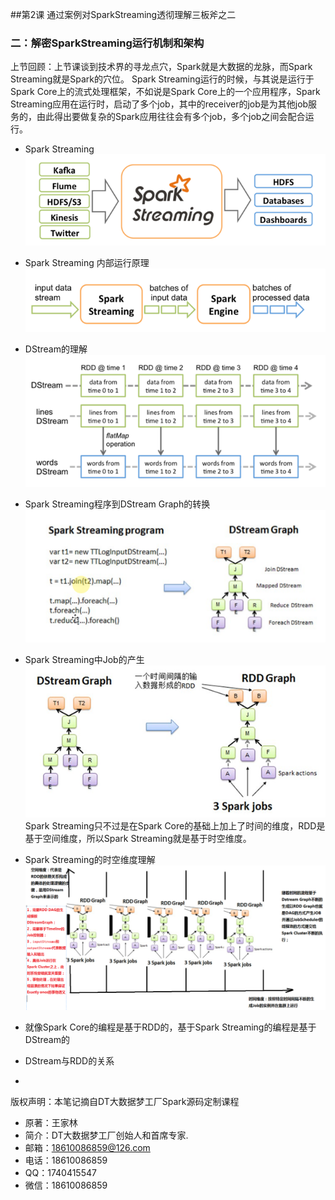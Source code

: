 ##第2课 通过案例对SparkStreaming透彻理解三板斧之二
### 二：解密SparkStreaming运行机制和架构
上节回顾：上节课谈到技术界的寻龙点穴，Spark就是大数据的龙脉，而Spark Streaming就是Spark的穴位。 Spark Streaming运行的时候，与其说是运行于Spark Core上的流式处理框架，不如说是Spark Core上的一个应用程序，Spark Streaming应用在运行时，启动了多个job，其中的receiver的job是为其他job服务的，由此得出要做复杂的Spark应用往往会有多个job，多个job之间会配合运行。

* Spark Streaming
![](3.png)

* Spark Streaming 内部运行原理
![](4.png)
* DStream的理解
![](7.png)
* Spark Streaming程序到DStream Graph的转换
![](5.png)
* Spark Streaming中Job的产生
![](6.png)
Spark Streaming只不过是在Spark Core的基础上加上了时间的维度，RDD是基于空间维度，所以Spark Streaming就是基于时空维度。

* Spark Streaming的时空维度理解
![](8.png)

* 就像Spark Core的编程是基于RDD的，基于Spark Streaming的编程是基于DStream的
* DStream与RDD的关系
* 

版权声明：本笔记摘自DT大数据梦工厂Spark源码定制课程
* 原著：王家林
* 简介：DT大数据梦工厂创始人和首席专家. 
* 邮箱：18610086859@126.com 
* 电话：18610086859 
* QQ：1740415547 
* 微信：18610086859

